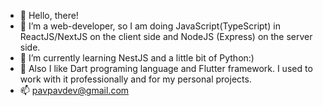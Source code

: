 - 👋 Hello, there!
- 👀 I’m a web-developer, so I am doing JavaScript(TypeScript) in ReactJS/NextJS on the client side and NodeJS (Express) on the server side.
- 🌱 I’m currently learning NestJS and a little bit of Python:)
- 🎯 Also I like Dart programing language and Flutter framework. I used to work with it professionally and for my personal projects.
- 📫 pavpavdev@gmail.com

<!-- ![Anurag's GitHub stats](https://github-readme-stats.vercel.app/api?username=PavPavv&show_icons=true&theme=prussian) -->

<!-- ![Top Langs](https://github-readme-stats.vercel.app/api/top-langs/?username=PavPavv&exclude_repo=Brazil-Mexico,PavPavv.github.io,TS-cabinet) -->

<!---
PavPavv/PavPavv is a ✨ special ✨ repository because its `README.md` (this file) appears on your GitHub profile.
You can click the Preview link to take a look at your changes.
--->
